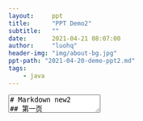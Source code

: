 ```yaml
---
layout:     ppt
title:      "PPT Demo2"
subtitle:   ""
date:       2021-04-21 08:07:00
author:     "luohq"
header-img: "img/about-bg.jpg"
ppt-path: "2021-04-20-demo-ppt2.md"
tags:
    - java
---
```

<textarea data-template>
# Markdown new2
## 第一页
---
# Markdown
## 第二页
---
# Markdown
## 第三页
--
# Markdown
## 第四页
---
# Markdown
## 第五页
</textarea>